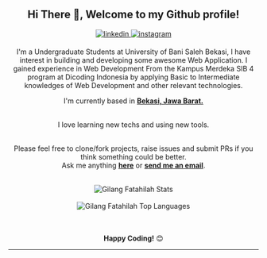 <div align="center">
<h2> Hi There 🙌, Welcome to my Github profile!</h2>  
<a href="https://www.linkedin.com/in/gilang-fatahilah/" target="_blank">
<img src=https://img.shields.io/badge/linkedin-%2300acee.svg?color=405DE6&style=for-the-badge&logo=linkedin&logoColor=white alt=linkedin style="margin-bottom: 5px;" />
</a>
<a href="https://instagram.com/gilanqf" target="_blank">
<img src=https://img.shields.io/badge/instagram-%ff5851db.svg?color=C13584&style=for-the-badge&logo=instagram&logoColor=white alt=instagram style="margin-bottom: 5px;" />
</a>

I'm a Undergraduate Students at University of Bani Saleh Bekasi, I have interest in building and developing some awesome Web Application. I gained experience in Web Development From the Kampus Merdeka SIB 4 program at Dicoding Indonesia by applying Basic to Intermediate knowledges of Web Development and other relevant technologies.
<br />

I'm currently based in **[Bekasi, Jawa Barat.](https://goo.gl/maps/fVDLKT1Lx3hamygY9)**

<br />
I love learning new techs and using new tools.
<br />
<br />

Please feel free to clone/fork projects, raise issues and submit PRs if you think something could be better.<br />
Ask me anything **[here](https://github.com/gilangfatahilah/gilangfatahilah/issues/new)** or <a href="mailto:gilangf010@gmail.com"><b>send me an email</b></a>.
<br />
<br />

<img align="center" src="https://github-readme-stats.vercel.app/api?username=gilangfatahilah&include_all_commits=true&count_private=true&show_icons=true&line_height=30&title_color=CDB4DB&icon_color=CDB4DB&text_color=D3D3D3&bg_color=0A0A0A" alt="Gilang Fatahilah Stats">
<br />
<br />
<img src="https://github-readme-stats.vercel.app/api/top-langs/?username=gilangfatahilah&layout=compact&theme=dark&bg_color=0A0A0A" alt="Gilang Fatahilah Top Languages"/>
<br />
<br />
<br />

**Happy Coding!** 😊

---
